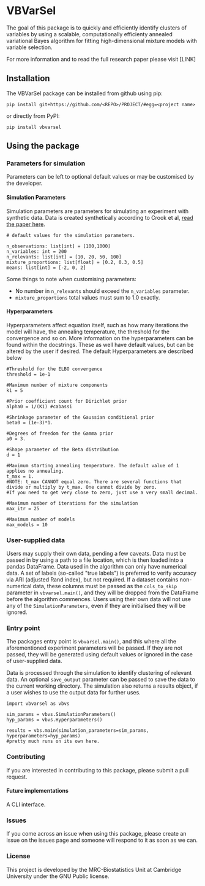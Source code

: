 # VBVarSel

The goal of this package is to quickly and efficiently identify clusters of variables by using a scalable, computationally efficienty annealed variational Bayes algorithm for fitting high-dimensional mixture models with variable selection.

For more information and to read the full research paper please visit [LINK]

## Installation
The VBVarSel package can be installed from github using pip:

`pip install git+https://github.com/<REPO>/PROJECT/#egg=<project name>`

or directly from PyPI:

`pip install vbvarsel`

## Using the package

### Parameters for simulation
Parameters can be left to optional default values or may be customised by the developer.

#### Simulation Parameters

Simulation parameters are parameters for simulating an experiment with synthetic data. Data is created synthetically according to Crook et al, [read the paper here](https://www.degruyter.com/document/doi/10.1515/sagmb-2018-0065/html). 

```
# default values for the simulation parameters.

n_observations: list[int] = [100,1000]
n_variables: int = 200
n_relevants: list[int] = [10, 20, 50, 100]
mixture_proportions: list[float] = [0.2, 0.3, 0.5]
means: list[int] = [-2, 0, 2]
```

Some things to note when customising parameters:

- No number in `n_relevants` should exceed the `n_variables` parameter. 
- `mixture_proportions` total values must sum to 1.0 exactly.

#### Hyperparameters

Hyperparameters affect equation itself, such as how many iterations the model will have, the annealing temperature, the threshold for the convergence and so on. More information on the hyperparameters can be found within the docstrings. These as well have default values, but can be altered by the user if desired. The default Hyperparameters are described below

```
#Threshold for the ELBO convergence
threshold = 1e-1

#Maximum number of mixture components
k1 = 5 

#Prior coefficient count for Dirichlet prior
alpha0 = 1/(K1) #cabassi

#Shrinkage parameter of the Gaussian conditional prior
beta0 = (1e-3)*1.

#Degrees of freedom for the Gamma prior
a0 = 3.
    
#Shape parameter of the Beta distribution
d = 1

#Maximum starting annealing temperature. The default value of 1 applies no annealing.
t_max = 1.
#NOTE: t_max CANNOT equal zero. There are several functions that divide or multiply by t_max. One cannot divide by zero.
#If you need to get very close to zero, just use a very small decimal.

#Maximum number of iterations for the simulation
max_itr = 25

#Maximum number of models
max_models = 10
```

### User-supplied data

Users may supply their own data, pending a few caveats. Data must be passed in by using a path to a file location, which is then loaded into a pandas DataFrame. Data used in the algorithm can only have numerical data. A set of labels (so-called "true labels") is preferred to verify accuracy via ARI (adjusted Rand index), but not required. If a dataset contains non-numerical data, these columns must be passed as the `cols_to_skip` parameter in `vbvarsel.main()`, and they will be dropped from the DataFrame before the algorithm commences. Users using their own data will not use any of the `SimulationParameters`, even if they are initialised they will be ignored. 


### Entry point

The packages entry point is `vbvarsel.main()`, and this where all the aforementioned experiment parameters will be passed. If they are not passed, they will be generated using default values or ignored in the case of user-supplied data. 

Data is processed through the simulation to identify clustering of relevant data. An optional `save_output` parameter can be passed to save the data to the current working directory. The simulation also returns a results object, if a user wishes to
use the output data for further uses. 

```
import vbvarsel as vbvs

sim_params = vbvs.SimulationParameters()
hyp_params = vbvs.Hyperparameters()

results = vbs.main(simulation_parameters=sim_params, hyperparameters=hyp_params)
#pretty much runs on its own here.
```

### Contributing

If you are interested in contributing to this package, please submit a pull request.

#### Future implementations

A CLI interface.

### Issues

If you come across an issue when using this package, please create an issue on the issues page and someone will respond to it as soon as we can.

### License

This project is developed by the MRC-Biostatistics Unit at Cambridge University under the GNU Public license.
